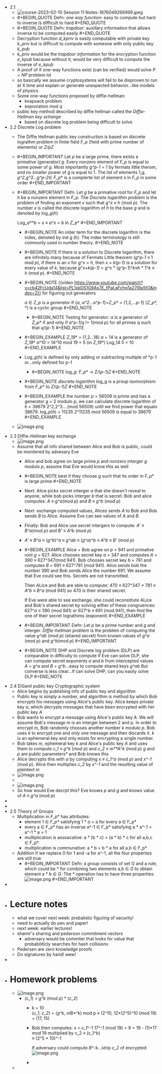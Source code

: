 - 2.1
	- ![course-2023-02-10 Session 11 Notes-1676049266999.jpeg](https://publish-01.obsidian.md/access/27ad70359043eae211d68e0c184ee8b6/media/image/course-2023-02-10%20Session%2011%20Notes-1676049266999.jpeg)
	- #+BEGIN_QUOTE
	  Defn: *one way function*: easy to compute but hard to inverse is difficult to hard
	  #+END_QUOTE
	- #+BEGIN_QUOTE
	  Defn: *trapdoor*: auxillary information that allows inverse to be computed easily
	  #+END_QUOTE
	- Decryption function *d_kpriv* is easily computable with private key *k_priv* but is difficult to compute with someone with only public key *k_pub*
	- *k_priv* would be the *trapdoor information* for the encryption function *e_kpub* because without it, would be very difficult to compute the inverse of *e_kpub*
	- A proof of if one-way functions exist (can be verified) would solve *P = NP* problem lol
	- so basically we assume cryptosystems will fail to be disproven to run at X time and explain or generate unexpected behavior...like models of physics
	- Some one-way functions proposed by diffie-hellman:
		- knapsack problem
		- exponiation mod *q*
	- public key method described by diffie hellman called the *Diffie-Hellman key xchange*
		- based on discrete log problem being difficult to solve
- 2.2 Discrete Log problem
	- The Diffie Hellman public key construction is based on discrete lograthm problem in finite field *F_p* (field with prime number of elements) or *Z/pZ*
	- #+BEGIN_IMPORTANT
	  Let *p* be a large prime, there exists a primative (generator)  *g*. Every nonzero element of *F_p* is equal to some power of *g*. Most importantly *g^p-1* = 1 by fermats little therom, and no smaller power of *g* is equal to 1. The list of elements 
	  1,*g*, *g^2*,*g^3*...*g^p-2*∈ *F_p**
	  is a complerte list of element s in *F_p* in some order
	  #+END_IMPORTANT
	- #+BEGIN_IMPORTANT
	  Defn: Let *g* be a primative root for *F_p* and let *h* be a nonzero element in *F_p*. The *Discrete logarithm problem* is the problem of finding an exponent *x* such that *g^x* ≡ *h* (mod *p*). The number *x* is called the discrete logarithm of *h* to the base *g* and is denoted by log_*g*(*h*)
	  
	  Log_*a**b* = *x* ≡ *a^x* = *b* in *Z_p**
	  #+END_IMPORTANT
		- #+BEGIN_NOTE
		  An older term for the discrete logarithm is the index, denoted
		  by ind g (h). The index terminology is still commonly used in number theory.
		  #+END_NOTE
		- #+BEGIN_NOTE
		  If there is a solution to Discrete logarithm, there are infinitely many because of Fermats Little theorem (*g*^*p-1* ≡ 1 mod *p*), if there is an *x* for *g^x* = *h*, then *x* + *k*(*p-1*) is a solution for every value of *k*, because
		  *g^x+k(p-1)* = *g^x* * (*g^p-1*)^*k*≡*h* * 1^*k* ≡ *h* (mod *p*).
		  #+END_NOTE
		- #+BEGIN_NOTE
		  {{video https://www.youtube.com/watch?v=cb42FcUda14&list=PL1xkDS1G9As7E_fPaLaFchq1a27I9a5tO&index=2}} for figuring out generators
		  
		  *a* ∈ *Z_p* is a *generator* if {*a*, *a^2*...*a^p-1*}=*Z_p** = {1,2,...*p-1*}
		  (*Z_p**, *) is a cyclic group
		  #+END_NOTE
			- #+BEGIN_NOTE
			  Testing for generator:
			  *a* is a generator of *Z_p** if and only if *a*^*p-1*/*q* != 1(mod *p*) for all primes *q* such that *q*/(*p-1*)
			  #+END_NOTE
		- #+BEGIN_EXAMPLE
		  *Z_19** = {1,2...18}
		  *a* = 14 is a generator of *Z_19**
		  *a*^10 = 14^10 mod 19
		  = 5 (in *Z_19**)
		  Log_14 5 = 10
		  #+END_EXAMPLE
		- Log_*g*(*h*) is defined by only adding or subtracting multiple of *p-1
		  or...only defined for *p-1*
			- #+BEGIN_NOTE
			  log_*g*: *F_p** -> Z/(*p-1*)*Z*
			  #+END_NOTE
		- #+BEGIN_NOTE
		  *discrete logarithm* log_g is a proup isomorphism from *F_p** to *Z*/(*p-1*)*Z*
		  #+END_NOTE
		- #+BEGIN_EXAMPLE
		  the number *p* = 56509 is prime and has a generator *g* = 2 modulo *p*, we can calculate discrete logarithm of *h* = 38679
		  2^2,2^3....(mod 56509) until we find power that equals 38679.
		  log_*p*(*h*) = 11235
		  2^11235 mod 56509 is equal to 38679
		  #+END_EXAMPLE
	- ![image.png](../assets/image_1676401088886_0.png)
- 2.3 Diffie-Hellman key exchange
	- ![image.png](../assets/image_1676404932341_0.png)
	- Assume that all info shared between Alice and Bob is public, could be monitered by advesary Eve
		- Alice and bob agree on large prime *p* and nonzero interger *g* modulo *p*, assume that Eve would know this as well
		- #+BEGIN_NOTE
		  best if they choose *g* such that its order in *F_p** is large prime
		  #+END_NOTE
		- Next: Alice picks secret interger *a* that she doesn't reveal to anyone, while bob picks interger *b* that is secret. Bob and alice computes:
		  *A* ≡ *g^a*(mod *p*) and *B* ≡ *g^b* (mod *p*)
		- Next: exchange computed values, Alices sends *A* to Bob and Bob sends *B* to Alice. Assume Eve can see values of *A* and *B*.
		- FInally: Bob and Alice use secret intergers to compute:
		  *A'* ≡ *B^a*(mod *p*) and *B'* ≡ *A^b* (mod *p*)
		- *A'* ≡ *B^a* ≡ (*g^b*)^*a* ≡ *g^ab* ≡ (*g^a*)^*b* ≡ *A^b*  ≡ *B'* (mod *p*)
		- #+BEGIN_EXAMPLE
		  Alice + Bob agree on *p* = 941 and primative root *g* = 627. Alice chooses secret key *a* = 347 and computes *A* = 390 ≡ 627^347(mod 941). Bob chooses secret key *b* = 781 and computes *B* = 691 ≡ 627^781 (mod 941). Alice sends bob the number 390 and Bob sends Alice the number 691. We assume that Eve could see this. Secrets are not transmitted. 
		  
		  Then ALice and Bob are able to compute:
		  470 ≡ 627^347 * 781 ≡ *A^b* ≡ *B^a* (mod 941)
		  so 470 is their shared secret.
		  
		  If Eve were able to see exchange, she could reconstitute ALice and Bob's shared secret by solving either of these congruences:
		  627^*a* ≡ 390 (mod 941) or 627^*b* ≡ 691 (mod 941),
		  then find the one of their secret lograthims (exponent)
		  #+END_EXAMPLE
		- #+BEGIN_IMPORTANT
		  Defn: Let *p* be a prime number and *g* and interger. *Diffie-hellman problem* is the problem of computing the value *g^ab* (mod *p*) (shared secret) from known values of *g^a* (mod *p*) and *g^b*(mod *p*)
		  #+END_IMPORTANT
		- #+BEGIN_NOTE
		  DHP and Discrete log problem (DLP) are comparable in difficulty to compute
		  If Eve can solve DLP, she can compute secret exponents *a* and *b* from intercepted values
		  *A* = *g^a* and *B* = *g^b*...easy to compute shared keys *g^ab*
		  But converse is less clear...if can solve DHP, can you easily solve DLP
		  #+END_NOTE
- 2.4 ElGaml public key Cryptographic system
	- Alice begins by publishing info of public key and algorithm
	- Public key is simply a number, and algorithm is method by which Bob encrypts his messages using Alice's public key. Alice keeps private key *a*, which decrypts messages that have been encrypted with her public key *A*
	- Bob wants to encrypt a message using Alice's public key *A*. We will assume Bob's message *m* is an interger between 2 and *p*. In order to encrypt *m*, Bob randomly chooses another number *k* modulo *p*. Bob uses *k* to encrypt  one and only one message and then discards it. *k* is an ephemeral key and only exists for encrypting a single number.
	- Bob takes *m*, ephemeral key *k* and Alice's public key *A* and uses them to compute 
	  *c_1* ≡ *g^k* (mod  *p*) and *c_2* ≡ *m**A*^*k* (mod *p*)
	  *g* and *p* are public parameters* and Bob knows this
	- Alice decrypts this with *a* by computing
	  *x* ≡ *c_1^a* (mod *p*) and *x^-1* (mod *p*). Alice then multiplies *c_2* by *x^-1* and the resulting value of plaintext *m*
	- ![image.png](../assets/image_1676655561246_0.png)
	-
	- ![image.png](../assets/image_1676653917955_0.png)
	- So how would Eve decrpt this? Eve knows *p*  and *g* and knows value of *A* ≡ *g^a* (mod *p*)
-
-
- 2.5 Theory of Groups
	- Multiplication in *F_p** has attributes:
		- element 1 ∈ *F_p** satisfying 1 * *a* = a for every a ∈ F_p*
		- every a ∈ F_p* has an inverse *a*^-1 ∈ F_p* satisfying a * a^-1 = a^-1 * a = 1
		- multiplication is assoacative: a * (b * c)  = (a * b) * c for all a,b,c ∈ F_p*
		- multiplication is communative: a * b = b * a for all a,b ∈ F_p*
	- Addition if we replace 0 for 1 and -a for a^-1, all the four properties are still true
		- #+BEGIN_IMPORTANT
		  Defn: a *group* consists of set *G* and a rule, which could be * for combining two elements a,b ∈ *G*  to obtain element a * b ∈ *G*. The * operation has to have three properties:
		  ![image.png](../assets/image_1676756809785_0.png) 
		  #+END_IMPORTANT
-
- # Lecture notes
	- what we cover next week: probalistic figuring of security!
	- need to actually do pen and paper!
	- next week: earlier lectures!
	- shamir's sharing and pederson commitment vectors
		- adversary would be commiter that looks for value that probabiliticly searches for hash collisions
	- Pedersen are zero knowledge proofs
	- Do signatures by hand! wew!
-
- # Homework problems
	- ![image.png](../assets/image_1676743403530_0.png)
		- (*c_1*)  = *g^k* (mod *p*) * (*c_2*)
			- k = 10   
			  (*c_1*, *c_2*) = (*g^k*, *m*B*^k) mod p
			                         ≡ (2^10, 12*(2^5)^10 (mod 19) = (17, 15)
			- Bob then computes: *x* = *c_1*^-1 
			  17^-1 (mod 19) = 9 = 19 - (1)*17 mod 19 multiplied by c_2 ≡ (c_1^b)       
			  ≡ (2^5 * 10)^-1
			  
			  If adversary could compute *B*^-k...strip *c_2* of encrypted ![image.png](../assets/image_1676754323069_0.png)
			-
	-